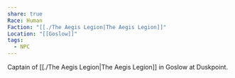 ```yaml
---
share: true
Race: Human
Faction: "[[./The Aegis Legion|The Aegis Legion]]"
Location: "[[Goslow]]"
tags:
  - NPC
---
```


Captain of [[./The Aegis Legion|The Aegis Legion]] in Goslow at Duskpoint. 